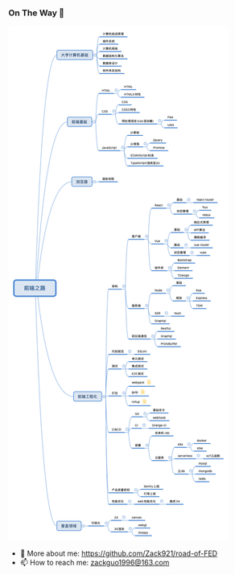 ### On The Way 🌱

![前端之路](assets/imgs/me.png) 

<!-- - 🔭 I’m currently working on ...
- 🌱 I’m currently learning ...
- 👯 I’m looking to collaborate on ...
- 🤔 I’m looking for help with ...  -->
- 💬 More about me: https://github.com/Zack921/road-of-FED
- 📫 How to reach me: zackguo1996@163.com
<!-- - 😄 Pronouns: ...
- ⚡ Fun fact: ... -->

